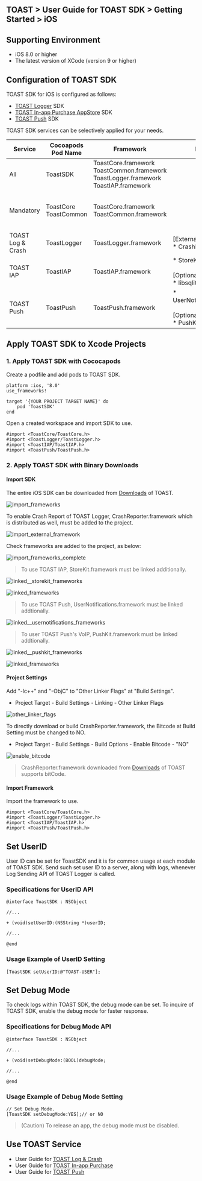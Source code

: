 ## TOAST > User Guide for TOAST SDK > Getting Started > iOS

## Supporting Environment 

* iOS 8.0 or higher
* The latest version of XCode (version 9 or higher)

## Configuration of TOAST SDK

TOAST SDK for iOS is configured as follows: 

* [TOAST Logger](./log-collector-ios) SDK
* [TOAST In-app Purchase AppStore](./iap-ios) SDK
* [TOAST Push](./push-ios) SDK

TOAST SDK services can be selectively applied for your needs. 

| Service  | Cocoapods Pod Name | Framework | Dependency | Build Settings |
| --- | --- | --- | --- | --- |
| All | ToastSDK | ToastCore.framework<br/>ToastCommon.framework<br/>ToastLogger.framework<br/>ToastIAP.framework |  |  |
| Mandatory   | ToastCore<br/>ToastCommon | ToastCore.framework<br/>ToastCommon.framework | | OTHER_LDFLAGS = (<br/>    "-ObjC",<br/>    "-lc++" <br/>); |
| TOAST Log & Crash | ToastLogger | ToastLogger.framework | [External & Optional]<br/> * CrashReporter.framework | ENABLE_BITCODE = NO; |
| TOAST IAP | ToastIAP | ToastIAP.framework | * StoreKit.framework<br/><br/>[Optional]<br/> * libsqlite3.tdb | |
| TOAST Push | ToastPush | ToastPush.framework | * UserNotifications.framework<br/><br/>[Optional]<br/> * PushKit.framework | |

## Apply TOAST SDK to Xcode Projects

### 1. Apply TOAST SDK with Cococapods

Create a podfile and add pods to TOAST SDK. 

```podspec
platform :ios, '8.0'
use_frameworks!

target '{YOUR PROJECT TARGET NAME}' do
    pod 'ToastSDK'
end
```

Open a created workspace and import SDK to use. 

```objc
#import <ToastCore/ToastCore.h>
#import <ToastLogger/ToastLogger.h>
#import <ToastIAP/ToastIAP.h>
#import <ToastPush/ToastPush.h>
```

### 2. Apply TOAST SDK with Binary Downloads 

#### Import SDK

The entire iOS SDK can be downloaded from [Downloads](../../../Download/#toast-sdk) of TOAST.  

![import_frameworks](http://static.toastoven.net/toastcloud/sdk/ios/overview_import_frameworks_folder.png)

To enable Crash Report of TOAST Logger, CrashReporter.framework which is distributed as well, must be added to the project. 

![import_external_framework](http://static.toastoven.net/toastcloud/sdk/ios/overview_import_external_folder.png)

Check frameworks are added to the project, as below:  

![import_frameworks_complete](http://static.toastoven.net/toastcloud/sdk/ios/overview_import_complete_folder.png)

> To use TOAST IAP, StoreKit.framework must be linked additionally. 

![linked__storekit_frameworks](http://static.toastoven.net/toastcloud/sdk/ios/overview_link_frameworks_StoreKit.png)

![linked_frameworks](http://static.toastoven.net/toastcloud/sdk/ios/overview_link_frameworks_noAdSupport_IAP.png)

> To use TOAST Push, UserNotifications.framework must be linked addtionally.

![linked__usernotifications_frameworks](http://static.toastoven.net/toastcloud/sdk/ios/overview_link_frameworks_UserNotifications.png)

> To user TOAST Push's VoIP, PushKit.framework must be linked addtionally.

![linked__pushkit_frameworks](http://static.toastoven.net/toastcloud/sdk/ios/overview_link_frameworks_PushKit.png)

![linked_frameworks](http://static.toastoven.net/toastcloud/sdk/ios/overview_link_frameworks_Push.png)


#### Project Settings

Add "-lc++" and "-ObjC" to "Other Linker Flags" at "Build Settings". 

* Project Target - Build Settings - Linking - Other Linker Flags

![other_linker_flags](http://static.toastoven.net/toastcloud/sdk/ios/overview_settings_flags.png)

To directly download or build CrashReporter.framework, the Bitcode at Build Setting must be changed to NO.  

* Project Target - Build Settings - Build Options - Enable Bitcode - "NO"

![enable_bitcode](http://static.toastoven.net/toastcloud/sdk/ios/overview_settings_bitcode.png)
> CrashReporter.framework downloaded from [Downloads](../../../Download/#toast-sdk) of TOAST supports bitCode. 

#### Import Framework 

Import the framework to use. 

```objc
#import <ToastCore/ToastCore.h>
#import <ToastLogger/ToastLogger.h>
#import <ToastIAP/ToastIAP.h>
#import <ToastPush/ToastPush.h>
```

## Set UserID 

User ID can be set for ToastSDK and it is for common usage at each module of TOAST SDK.
Send such set user ID to a server, along with logs, whenever Log Sending API of TOAST Logger is called. 

### Specifications for UserID API

```objc
@interface ToastSDK : NSObject

//...

+ (void)setUserID:(NSString *)userID;

//...

@end
```

### Usage Example of UserID Setting

```objc
[ToastSDK setUserID:@"TOAST-USER"];
```
## Set Debug Mode

To check logs within TOAST SDK, the debug mode can be set. 
To inquire of TOAST SDK, enable the debug mode for faster response.  

### Specifications for Debug Mode API 


```objc
@interface ToastSDK : NSObject

//...

+ (void)setDebugMode:(BOOL)debugMode;

//...

@end
```

### Usage Example of Debug Mode Setting 

```objc
// Set Debug Mode.
[ToastSDK setDebugMode:YES];// or NO
```

> (Caution) To release an app, the debug mode must be disabled.  

## Use TOAST Service 

* User Guide for [TOAST Log & Crash](./log-collector-ios) 
* User Guide for [TOAST In-app Purchase](./iap-ios) 
* User Guide for [TOAST Push](./push-ios)
